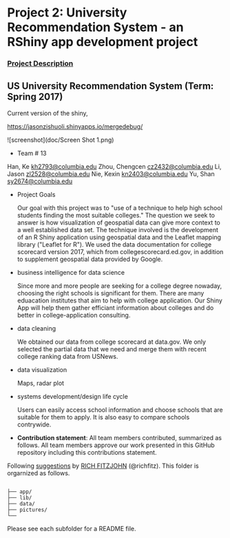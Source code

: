 # Project 2: University Recommendation System - an RShiny app development project

### [Project Description](doc/project2_desc.md)

## US University Recommendation System (Term: Spring 2017)

Current version of the shiny, 


https://jasonzishuoli.shinyapps.io/mergedebug/

 

![screenshot](doc/Screen Shot 1.png)

+ Team # 13

Han, Ke kh2793@columbia.edu
Zhou, Chengcen cz2432@columbia.edu
Li, Jason zl2528@columbia.edu
Nie, Kexin kn2403@columbia.edu
Yu, Shan sy2674@columbia.edu

+ Project Goals

  Our goal with this project was to "use of a technique to help high school students finding the most suitable colleges." The question we seek to answer is how visualization of geospatial data can give more context to a well established data set. The technique involved is the development of an R Shiny application using geospatial data and the Leaflet mapping library ("Leaflet for R"). We used the data documentation for college scorecard version 2017, which from collegescorecard.ed.gov, in addition to supplement geospatial data provided by Google.
- business intelligence for data science

  Since more and more people are seeking for a college degree nowaday, choosing the right schools is significant for them. There are many eduacation institutes that aim to help with college application. Our Shiny App will help them gather efficiant information about colleges and do better in college-application consulting.
- data cleaning

  We obtained our data from college scorecard at data.gov. We only selected the partial data that we need and merge them with recent college ranking data from USNews.
- data visualization

  Maps, radar plot
- systems development/design life cycle

  Users can easily access school information and choose schools that are suitable for them to apply. It is also easy to compare schools contrywide. 

+ **Contribution statement**: All team members contributed, summarized as follows. All team members approve our work presented in this GitHub repository including this contributions statement.


Following [suggestions](http://nicercode.github.io/blog/2013-04-05-projects/) by [RICH FITZJOHN](http://nicercode.github.io/about/#Team) (@richfitz). This folder is orgarnized as follows.

```

├── app/
├── lib/
├── data/
├── pictures/
└── 
```

Please see each subfolder for a README file.

